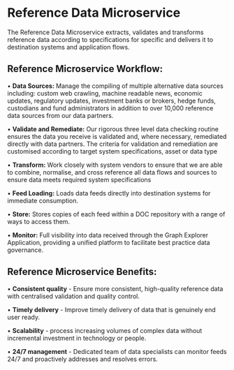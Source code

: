 # Reference Data Microservice

The Reference Data Microservice extracts, validates and transforms reference data according to specifications for specific and delivers it to destination systems and application flows.

## Reference Microservice Workflow:

•	**Data Sources:** Manage the compiling of multiple alternative data sources including: custom web crawling, machine readable news, economic updates, regulatory updates, investment banks or brokers, hedge funds, custodians and fund administrators in addition to over 10,000 reference data sources from our data partners.

•	**Validate and Remediate:** Our rigorous three level data checking routine ensures the data you receive is validated and, where necessary, remediated directly with data partners. The criteria for validation and remediation are customised according to target system specifications, asset or data type

•	**Transform:** Work closely with system vendors to ensure that we are able to combine, normalise, and cross reference all data flows and sources to ensure data meets required system specifications

•	**Feed Loading:** Loads data feeds directly into destination systems for immediate consumption.  

•	**Store:** Stores copies of each feed within a DOC repository with a range of ways to access them.

•	**Monitor:** Full visibility into data received through the Graph Explorer Application, providing a unified platform to facilitate best practice data governance.

## Reference Microservice Benefits:

•	**Consistent quality** -  Ensure more consistent, high-quality reference data with centralised validation and quality control.

•	**Timely delivery** - Improve timely delivery of data that is genuinely end user ready.

•	**Scalability** -  process increasing volumes of complex data without incremental investment in technology or people.

•	**24/7 management** -  Dedicated team of data specialists can monitor feeds 24/7 and proactively addresses and resolves errors.
